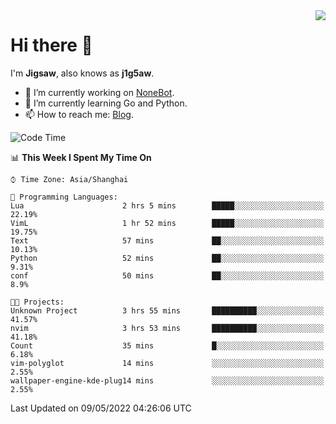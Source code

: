 <a href="#">
  <img align="right" src="https://github-readme-stats.vercel.app/api?username=j1g5awi&count_private=true&show_icons=true&title_color=80070B&text_color=B3B3B3&bg_color=212121&icon_color=80070B" />
</a>

# Hi there 👋

I'm **Jigsaw**, also knows as **j1g5aw**.

- 🔭 I’m currently working on [NoneBot](https://github.com/nonebot).
- 🌱 I’m currently learning Go and Python.
- 📫 How to reach me: [Blog](https://blog.maddestroyer.xyz/).

<!--START_SECTION:waka-->
![Code Time](http://img.shields.io/badge/Code%20Time-0-blue)

📊 **This Week I Spent My Time On** 

```text
⌚︎ Time Zone: Asia/Shanghai

💬 Programming Languages: 
Lua                      2 hrs 5 mins        █████░░░░░░░░░░░░░░░░░░░░   22.19% 
VimL                     1 hr 52 mins        █████░░░░░░░░░░░░░░░░░░░░   19.75% 
Text                     57 mins             ██░░░░░░░░░░░░░░░░░░░░░░░   10.13% 
Python                   52 mins             ██░░░░░░░░░░░░░░░░░░░░░░░   9.31% 
conf                     50 mins             ██░░░░░░░░░░░░░░░░░░░░░░░   8.9%

🐱‍💻 Projects: 
Unknown Project          3 hrs 55 mins       ██████████░░░░░░░░░░░░░░░   41.57% 
nvim                     3 hrs 53 mins       ██████████░░░░░░░░░░░░░░░   41.18% 
Count                    35 mins             █░░░░░░░░░░░░░░░░░░░░░░░░   6.18% 
vim-polyglot             14 mins             ░░░░░░░░░░░░░░░░░░░░░░░░░   2.55% 
wallpaper-engine-kde-plug14 mins             ░░░░░░░░░░░░░░░░░░░░░░░░░   2.55%

```


 Last Updated on 09/05/2022 04:26:06 UTC
<!--END_SECTION:waka-->
